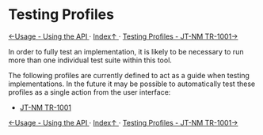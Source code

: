 # Testing Profiles
[←Usage - Using the API ](2.6._Usage_-_Using_the_API.md) · [ Index↑ ](..) · [Testing Profiles - JT-NM TR-1001→](3.1._Testing_Profiles_-_JT-NM_TR-1001.md)

In order to fully test an implementation, it is likely to be necessary to run more than one individual test suite within this tool.

The following profiles are currently defined to act as a guide when testing implementations. In the future it may be possible to automatically test these profiles as a single action from the user interface:

- [JT-NM TR-1001](3.1._Testing_Profiles_-_JT-NM_TR-1001.md)

[←Usage - Using the API ](2.6._Usage_-_Using_the_API.md) · [ Index↑ ](..) · [Testing Profiles - JT-NM TR-1001→](3.1._Testing_Profiles_-_JT-NM_TR-1001.md)
